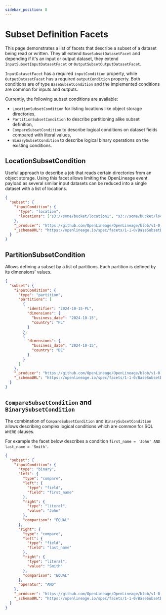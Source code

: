 ```yaml
---
sidebar_position: 8
---
```


# Subset Definition Facets

This page demonstrates a list of facets that describe a subset of a dataset being read or written. 
They all extend `BaseSubsetDatasetFacet` and depending if it's an input or output dataset, 
they extend `InputSubsetInputDatasetFacet` or `OutputSubsetOutputDatasetFacet`.

`InputDatasetFacet` has a required `inputCondition` property, while `OutputDatasetFacet` has a required `outputCondition` property.
Both conditions are of type `BaseSubsetCondition` and the implemented conditions are common for inputs and outputs.

Currently, the following subset conditions are available:
* `LocationSubsetCondition` for listing locations like object storage directories,
* `PartitionSubsetCondition` to describe partitioning alike subset definition,
* `CompareSubsetCondition`  to describe logical conditions on dataset fields compared with literal values,
* `BinarySubsetCondition` to describe logical binary operations on the existing conditions.

## LocationSubsetCondition

Useful approach to describe a job that reads certain directories from an object storage.
Using this facet allows limiting the OpenLineage event payload as several similar input datasets
can be reduced into a single dataset with a list of locations.

```json
{
  "subset": {
    "inputCondition": {
      "type": "location",
      "locations": ["s3://some/bucket/location1", "s3://some/bucket/location2", "s3://some/bucket/location3"]
    },
    "_producer": "https://github.com/OpenLineage/OpenLineage/blob/v1-0-0/client",
    "_schemaURL": "https://openlineage.io/spec/facets/1-1-0/BaseSubsetDatasetFacet.json#/$defs/InputSubsetDatasetFacet"
  }
}

```

## PartitionSubsetCondition

Allows defining a subset by a list of partitions. Each partition is defined by its dimensions' values.

```json
{
  "subset": {
    "inputCondition": {
      "type": "partition",
      "partitions": [
        {
          "identifier": "2024-10-15-PL",
          "dimensions": {
            "business_date": "2024-10-15",
            "country": "PL"
          }
        },
        {
          "dimensions": {
            "business_date": "2024-10-15",
            "country": "DE"
          }
        }
      ]
    },
    "_producer": "https://github.com/OpenLineage/OpenLineage/blob/v1-0-0/client",
    "_schemaURL": "https://openlineage.io/spec/facets/1-1-0/BaseSubsetDatasetFacet.json#/$defs/InputSubsetDatasetFacet"
  }
}
```

## `CompareSubsetCondition` and `BinarySubsetCondition`

The combination of `CompareSubsetCondition` and `BinarySubsetCondition` allows describing complex 
logical conditions which are common for SQL `WHERE` clauses.

For example the facet below describes a condition `first_name = 'John' AND last_name = 'Smith'`.

```json
{
  "subset": {
    "inputCondition": {
      "type": "binary",
      "left": {
        "type": "compare",
        "left": {
          "type": "field",
          "field": "first_name"
        },
        "right": {
          "type": "literal",
          "value": "John"
        },
        "comparison": "EQUAL"
      },
      "right": {
        "type": "compare",
        "left": {
          "type": "field",
          "field": "last_name"
        },
        "right": {
          "type": "literal",
          "value": "Smith"
        },
        "comparison": "EQUAL"
      },
      "operator": "AND"
    },
    "_producer": "https://github.com/OpenLineage/OpenLineage/blob/v1-0-0/client",
    "_schemaURL": "https://openlineage.io/spec/facets/1-1-0/BaseSubsetDatasetFacet.json#/$defs/InputSubsetDatasetFacet"
  }
}

```
